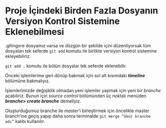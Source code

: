 #  Proje İçindeki Birden Fazla Dosyanın Versiyon Kontrol Sistemine Eklenebilmesi

.gitingore dosyamız varsa ve düzgün bir şekilde içini düzenliyorsak tüm dosyaları tek seferde ```git add``` komutu ile birlikte versiyon kontrol sistemine ekleyebiliriz.

```git add .``` komutu ile bütün dosyalar tek seferde eklenebilir.

Önceki işlemlerime geri dönüp bakmak için sol alt kısımdaki ***timeline*** bölümüne bakmalıyız. 

İşlemlerimizde değişiklik olmadan yeni işlemler yapmak için yeni bir *branche* açabiliriz. Bunun için *source control* bölümünden üç noktalı menüden ***branche> create branche*** demeliyiz.

Oluşturduğumuz branche ile *master*’i birleştirmek için öncelikle master branch’ine geçiş yapıp daha sonra terminalde ``` git merge “öbür branche adı” ``` kalıbı kullanılır.
